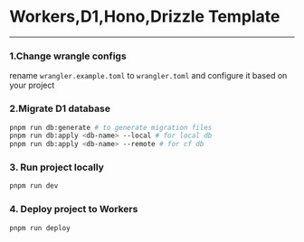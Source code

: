 # Workers,D1,Hono,Drizzle Template
---
### 1.Change wrangle configs
rename `wrangler.example.toml` to `wrangler.toml` and configure it based on your project

### 2.Migrate D1 database
```bash
pnpm run db:generate # to generate migration files
pnpm run db:apply <db-name> --local # for local db
pnpm run db:apply <db-name> --remote # for cf db
```
### 3. Run project locally
```bash
pnpm run dev
```

### 4. Deploy project to Workers
```bash
pnpm run deploy
```